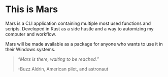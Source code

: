 # This is Mars

Mars is a CLI application containing multiple most used functions and scripts. Developed in Rust as a side hustle and a way to automizing my computer and workflow.

Mars will be made available as a package for anyone who wants to use it in their Windows systems.

>_“Mars is there, waiting to be reached.”_
>
> -Buzz Aldrin, American pilot, and astronaut
